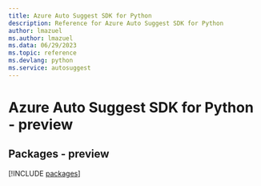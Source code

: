 ```yaml
---
title: Azure Auto Suggest SDK for Python
description: Reference for Azure Auto Suggest SDK for Python
author: lmazuel
ms.author: lmazuel
ms.data: 06/29/2023
ms.topic: reference
ms.devlang: python
ms.service: autosuggest
---
```

# Azure Auto Suggest SDK for Python - preview
## Packages - preview
[!INCLUDE [packages](auto-suggest-index.md)]